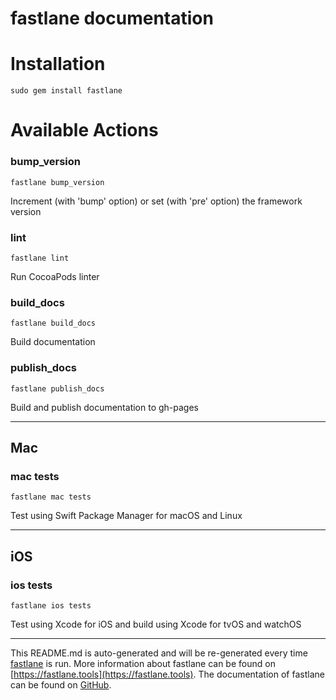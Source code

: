 fastlane documentation
================
# Installation
```
sudo gem install fastlane
```
# Available Actions
### bump_version
```
fastlane bump_version
```
Increment (with 'bump' option) or set (with 'pre' option) the framework version
### lint
```
fastlane lint
```
Run CocoaPods linter
### build_docs
```
fastlane build_docs
```
Build documentation
### publish_docs
```
fastlane publish_docs
```
Build and publish documentation to gh-pages

----

## Mac
### mac tests
```
fastlane mac tests
```
Test using Swift Package Manager for macOS and Linux

----

## iOS
### ios tests
```
fastlane ios tests
```
Test using Xcode for iOS and build using Xcode for tvOS and watchOS

----

This README.md is auto-generated and will be re-generated every time [fastlane](https://fastlane.tools) is run.
More information about fastlane can be found on [https://fastlane.tools](https://fastlane.tools).
The documentation of fastlane can be found on [GitHub](https://github.com/fastlane/fastlane/tree/master/fastlane).
